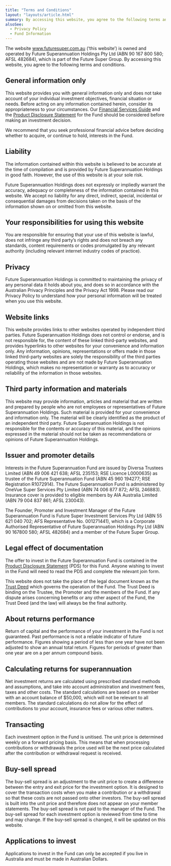 ```yaml
---
title: "Terms and Conditions"
layout: "layouts/article.html"
summary: By accessing this website, you agree to the following terms and conditions.
alsoSee:
  - Privacy Policy
  - Fund Information
---
```


The website www.futuresuper.com.au (‘this website’) is owned and operated by Future Superannuation Holdings Pty Ltd (ABN 90 167 800 580; AFSL 482684), which is part of the Future Super Group. By accessing this website, you agree to the following terms and conditions.

## General information only

This website provides you with general information only and does not take account of your individual investment objectives, financial situation or needs. Before acting on any information contained herein, consider its appropriateness to your circumstances. Our [Financial Services Guide](https://www.futuresuper.com.au/fsg) and the [Product Disclosure Statement](https://www.futuresuper.com.au/pds) for the Fund should be considered before making an investment decision.

We recommend that you seek professional financial advice before deciding whether to acquire, or continue to hold, interests in the Fund.

## Liability

The information contained within this website is believed to be accurate at the time of compilation and is provided by Future Superannuation Holdings in good faith. However, the use of this website is at your sole risk.

Future Superannuation Holdings does not expressly or impliedly warrant the accuracy, adequacy or completeness of the information contained in this website. We accept no liability for any direct, indirect, special, incidental or consequential damages from decisions taken on the basis of the information shown on or omitted from this website.

## Your responsibilities for using this website

You are responsible for ensuring that your use of this website is lawful, does not infringe any third party’s rights and does not breach any standards, content requirements or codes promulgated by any relevant authority (including relevant internet industry codes of practice).

## Privacy

Future Superannuation Holdings is committed to maintaining the privacy of any personal data it holds about you, and does so in accordance with the Australian Privacy Principles and the Privacy Act 1998. Please read our Privacy Policy to understand how your personal information will be treated when you use this website.

## Website links

This website provides links to other websites operated by independent third parties. Future Superannuation Holdings does not control or endorse, and is not responsible for, the content of these linked third-party websites, and provides hyperlinks to other websites for your convenience and information only. Any information, opinions, representations or offers made in those linked third-party websites are solely the responsibility of the third parties operating those websites and are not made by Future Superannuation Holdings, which makes no representation or warranty as to accuracy or reliability of the information in those websites.

## Third party information and materials

This website may provide information, articles and material that are written and prepared by people who are not employees or representatives of Future Superannuation Holdings. Such material is provided for your convenience and information only. The material will be clearly identified as the product of an independent third party. Future Superannuation Holdings is not responsible for the contents or accuracy of this material, and the opinions expressed in the material should not be taken as recommendations or opinions of Future Superannuation Holdings.

## Issuer and promoter details

Interests in the Future Superannuation Fund are issued by Diversa Trustees Limited (ABN 49 006 421 638; AFSL 235153; RSE Licence L0000635) as trustee of the Future Superannuation Fund (ABN 45 960 194277; RSE Registration R1072914). The Future Superannuation Fund is administered by OneVue Super Services Pty Limited (ABN 74 006 877 872; AFSL 246883). Insurance cover is provided to eligible members by AIA Australia Limited (ABN 79 004 837 861; AFSL 230043).

The Founder, Promoter and Investment Manager of the Future Superannuation Fund is Future Super Investment Services Pty Ltd (ABN 55 621 040 702; AFS Representative No. 001271441), which is a Corporate Authorised Representative of Future Superannuation Holdings Pty Ltd (ABN 90 167800 580; AFSL 482684) and a member of the Future Super Group.

## Legal effect of documentation

The offer to invest in the Future Superannuation Fund is contained in the [Product Disclosure Statement](https://www.futuresuper.com.au/pds) (PDS) for this Fund. Anyone wishing to invest in the Fund will need to read the PDS and complete the relevant join form.

This website does not take the place of the legal document known as the [Trust Deed](https://diversa.com.au/trustee/future-super) which governs the operation of the Fund. The Trust Deed is binding on the Trustee, the Promoter and the members of the Fund. If any dispute arises concerning benefits or any other aspect of the Fund, the Trust Deed (and the law) will always be the final authority.

## About returns performance

Return of capital and the performance of your investment in the Fund is not guaranteed. Past performance is not a reliable indicator of future performance. Figures showing a period of less than one year have not been adjusted to show an annual total return. Figures for periods of greater than one year are on a per annum compound basis.

## Calculating returns for superannuation

Net investment returns are calculated using prescribed standard methods and assumptions, and take into account administration and investment fees, taxes and other costs. The standard calculations are based on a member with an account balance of $50,000, which will not be relevant to all members. The standard calculations do not allow for the effect of contributions to your account, insurance fees or various other matters.

## Transacting

Each investment option in the Fund is unitised. The unit price is determined weekly on a forward pricing basis. This means that when processing contributions or withdrawals the price used will be the next price calculated after the contribution or withdrawal request is received.

## Buy-sell spread

The buy-sell spread is an adjustment to the unit price to create a difference between the entry and exit price for the investment option. It is designed to cover the transaction costs when you make a contribution or a withdrawal so that these costs are not passed onto other investors. The buy-sell spread is built into the unit price and therefore does not appear on your member statements. The buy-sell spread is not paid to the manager of the Fund. The buy-sell spread for each investment option is reviewed from time to time and may change. If the buy-sell spread is changed, it will be updated on this website.

## Applications to invest

Applications to invest in the Fund can only be accepted if you live in Australia and must be made in Australian Dollars.
